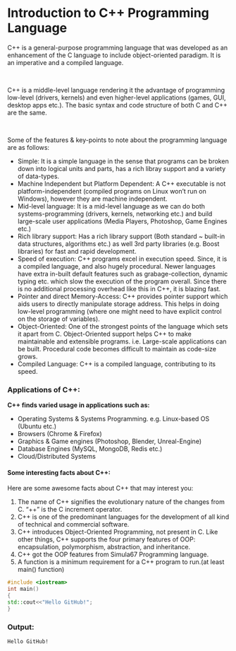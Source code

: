 # Introduction to C++ Programming Language
<p>C++ is a general-purpose programming language that was developed as an enhancement of the C language to include object-oriented paradigm. It is an imperative and a compiled language.</p>
<br>
<p>C++ is a middle-level language rendering it the advantage of programming low-level (drivers, kernels) and even higher-level applications (games, GUI, desktop apps etc.). The basic syntax and code structure of both C and C++ are the same. </p></br>

Some of the features & key-points to note about the programming language are as follows:
- Simple: It is a simple language in the sense that programs can be broken down into logical units and parts, has a rich libray support and a variety of data-types.
- Machine Independent but Platform Dependent: A C++ executable is not platform-independent (compiled programs on Linux won’t run on Windows), however they are machine independent.
- Mid-level language: It is a mid-level language as we can do both systems-programming (drivers, kernels, networking etc.) and build large-scale user applications (Media Players,   Photoshop, Game Engines etc.)
- Rich library support: Has a rich library support (Both standard ~ built-in data structures, algorithms etc.) as well 3rd party libraries (e.g. Boost libraries) for fast and rapid development.
- Speed of execution: C++ programs excel in execution speed. Since, it is a compiled language, and also hugely procedural. Newer languages have extra in-built default features such as grabage-collection, dynamic typing etc. which slow the execution of the program overall. Since there is no additional processing overhead like this in C++, it is blazing fast.
- Pointer and direct Memory-Access: C++ provides pointer support which aids users to directly manipulate storage address. This helps in doing low-level programming (where one might need to have explicit control on the storage of variables).
- Object-Oriented: One of the strongest points of the language which sets it apart from C. Object-Oriented support helps C++ to make maintainable and extensible programs. i.e. Large-scale applications can be built. Procedural code becomes difficult to maintain as code-size grows.
- Compiled Language: C++ is a compiled language, contributing to its speed.
 <h3>Applications of C++: </h3>
 
  __C++ finds varied usage in applications such as:__
 - Operating Systems & Systems Programming. e.g. Linux-based OS (Ubuntu etc.)
- Browsers (Chrome & Firefox)
- Graphics & Game engines (Photoshop, Blender, Unreal-Engine)
- Database Engines (MySQL, MongoDB, Redis etc.)
- Cloud/Distributed Systems
<h4>Some interesting facts about C++:</h4>

Here are some awesome facts about C++ that may interest you:

1. The name of C++ signifies the evolutionary nature of the changes from C. “++” is the C increment operator.
2. C++ is one of the predominant languages for the development of all kind of technical and commercial software.
3. C++ introduces Object-Oriented Programming, not present in C. Like other things, C++ supports the four primary features of OOP: encapsulation, polymorphism, abstraction, and inheritance.
4. C++ got the OOP features from Simula67 Programming language.
5. A function is a minimum requirement for a C++ program to run.(at least main() function)

```c++
#include <iostream>
int main()
{
std::cout<<"Hello GitHub!";
}
```

<h3> Output:</h3>

```
Hello GitHub!
```
